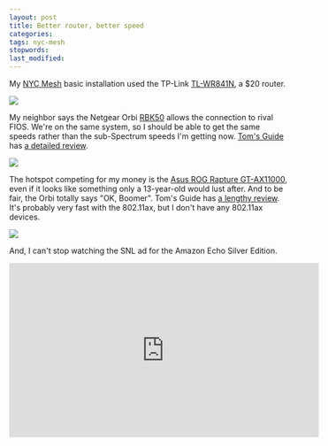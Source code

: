 ```yaml
---
layout: post
title: Better router, better speed
categories:
tags: nyc-mesh
stopwords:
last_modified:
---
```


My [NYC Mesh]() basic installation used the TP-Link
[TL-WR841N](https://amzn.to/2OrRhXA), a $20 router.

<a target="_blank"  href="https://www.amazon.com/gp/product/B01CS73ELY/ref=as_li_tl?ie=UTF8&camp=1789&creative=9325&creativeASIN=B01CS73ELY&linkCode=as2&tag=hashbang09-20&linkId=f8567c2a5d70721f8742411009700ced"><img class="center" border="0" src="//ws-na.amazon-adsystem.com/widgets/q?_encoding=UTF8&MarketPlace=US&ASIN=B01CS73ELY&ServiceVersion=20070822&ID=AsinImage&WS=1&Format=_SL250_&tag=hashbang09-20" ></a><img src="//ir-na.amazon-adsystem.com/e/ir?t=hashbang09-20&l=am2&o=1&a=B01CS73ELY" width="1" height="1" border="0" alt="" style="border:none !important; margin:0px !important;" />

My neighbor says the Netgear Orbi [RBK50](https://amzn.to/2Uni7DO)
allows the connection to rival FIOS. We're on the same system, so I
should be able to get the same speeds rather than the sub-Spectrum
speeds I'm getting now. [Tom's Guide](https://www.tomsguide.com/) has [a detailed review](https://www.tomsguide.com/us/netgear-orbi,review-4263.html).

<a target="_blank"  href="https://www.amazon.com/gp/product/B01K4CZOBS/ref=as_li_tl?ie=UTF8&camp=1789&creative=9325&creativeASIN=B01K4CZOBS&linkCode=as2&tag=hashbang09-20&linkId=e4997417d46a7b7c2daca60bbb449be9"><img class="center" border="0" src="//ws-na.amazon-adsystem.com/widgets/q?_encoding=UTF8&MarketPlace=US&ASIN=B01K4CZOBS&ServiceVersion=20070822&ID=AsinImage&WS=1&Format=_SL250_&tag=hashbang09-20" ></a><img src="//ir-na.amazon-adsystem.com/e/ir?t=hashbang09-20&l=am2&o=1&a=B01K4CZOBS" width="1" height="1" border="0" alt="" style="border:none !important; margin:0px !important;" />

The hotspot competing for my money is the [Asus ROG Rapture GT-AX11000](https://amzn.to/2GSwet2),
even if it looks like something only a 13-year-old would lust after. And
to be fair, the Orbi totally says "OK, Boomer". Tom's Guide has [a lengthy
review](https://www.tomsguide.com/us/asus-rog-rapture-gt-ax11000,review-6373.html).
It's probably very fast with the 802.11ax, but I don't have any 802.11ax
devices.

<a target="_blank"  href="https://www.amazon.com/gp/product/B07MRD1LDZ/ref=as_li_tl?ie=UTF8&camp=1789&creative=9325&creativeASIN=B07MRD1LDZ&linkCode=as2&tag=hashbang09-20&linkId=4a0c2fde4e932f793ed784d642dbfa12"><img class="center" border="0" src="//ws-na.amazon-adsystem.com/widgets/q?_encoding=UTF8&MarketPlace=US&ASIN=B07MRD1LDZ&ServiceVersion=20070822&ID=AsinImage&WS=1&Format=_SL250_&tag=hashbang09-20" ></a><img src="//ir-na.amazon-adsystem.com/e/ir?t=hashbang09-20&l=am2&o=1&a=B07MRD1LDZ" width="1" height="1" border="0" alt="" style="border:none !important; margin:0px !important;" />

And, I can't stop watching the SNL ad for the Amazon Echo Silver Edition.

<iframe width="560" height="315" src="https://www.youtube.com/embed/YvT_gqs5ETk" frameborder="0" allow="accelerometer; autoplay; encrypted-media; gyroscope; picture-in-picture" allowfullscreen></iframe>
